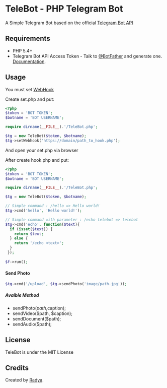 # TeleBot - PHP Telegram Bot

A Simple Telegram Bot based on the official [Telegram Bot API](https://core.telegram.org/bots/api)

## Requirements
* PHP 5.4+
* Telegram Bot API Access Token - Talk to [@BotFather](http://telegram.me/BotFather) and generate one. [Documentation](https://core.telegram.org/bots#botfather).

## Usage
You must set [WebHook](https://core.telegram.org/bots/api#setwebhook)

Create set.php and put:
```php
<?php
$token = 'BOT TOKEN';
$botname = 'BOT USERNAME';

require dirname(__FILE__).'/TeleBot.php';

$tg = new TeleBot($token, $botname);
$tg->setWebhook('https://domain/path_to_hook.php');
```
And open your set.php via browser

After create hook.php and put:
```php
<?php
$token = 'BOT TOKEN';
$botname = 'BOT USERNAME';

require dirname(__FILE__).'/TeleBot.php';

$tg = new TeleBot($token, $botname);

// Simple command : /hello => Hello world!
$tg->cmd('hello', 'Hello world!');

// Simple command with parameter : /echo telebot => telebot
$tg->cmd('echo', function($text){
  if (isset($text)) {
    return $text;
  } else {
    return '/echo <text>';
  }
 });
 
$f->run();
```

#### Send Photo
```php
$tg->cmd('/upload', $tg->sendPhoto('image/path.jpg'));
```

##### Avaible Method
* sendPhoto($path,$caption);
* sendVideo($path, $caption);
* sendDocument($path);
* sendAudio($path);

## License
TeleBot is under the MIT License

## Credits

Created by [Radya][1].

[0]: https://github.com/radya/telebot
[1]: mailto:radya.38@gmail.com